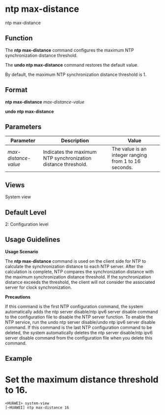 ntp max-distance
================

ntp max-distance

Function
--------



The **ntp max-distance** command configures the maximum NTP synchronization distance threshold.

The **undo ntp max-distance** command restores the default value.



By default, the maximum NTP synchronization distance threshold is 1.


Format
------

**ntp max-distance** *max-distance-value*

**undo ntp max-distance**


Parameters
----------

| Parameter | Description | Value |
| --- | --- | --- |
| *max-distance-value* | Indicates the maximum NTP synchronization distance threshold. | The value is an integer ranging from 1 to 16 seconds. |



Views
-----

System view


Default Level
-------------

2: Configuration level


Usage Guidelines
----------------

**Usage Scenario**



The **ntp max-distance** command is used on the client side for NTP to calculate the synchronization distance to each NTP server. After the calculation is complete, NTP compares the synchronization distance with the maximum synchronization distance threshold. If the synchronization distance exceeds the threshold, the client will not consider the associated server for clock synchronization.



**Precautions**



If this command is the first NTP configuration command, the system automatically adds the ntp server disable/ntp ipv6 server disable command to the configuration file to disable the NTP server function. To enable the NTP service, run the undo ntp server disable/undo ntp ipv6 server disable command. If this command is the last NTP configuration command to be deleted, the system automatically deletes the ntp server disable/ntp ipv6 server disable command from the configuration file when you delete this command.




Example
-------

# Set the maximum distance threshold to 16.
```
<HUAWEI> system-view
[~HUAWEI] ntp max-distance 16

```